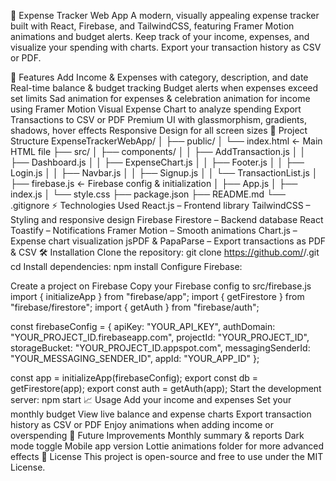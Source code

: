 🧾 Expense Tracker Web App
A modern, visually appealing expense tracker built with React, Firebase, and TailwindCSS, featuring Framer Motion animations and budget alerts. Keep track of your income, expenses, and visualize your spending with charts. Export your transaction history as CSV or PDF.

🚀 Features
Add Income & Expenses with category, description, and date
Real-time balance & budget tracking
Budget alerts when expenses exceed set limits
Sad animation for expenses & celebration animation for income using Framer Motion
Visual Expense Chart to analyze spending
Export Transactions to CSV or PDF
Premium UI with glassmorphism, gradients, shadows, hover effects
Responsive Design for all screen sizes
📁 Project Structure
ExpenseTrackerWebApp/
│
├── public/
│   └── index.html          ← Main HTML file
├── src/
│   ├── components/
│   │   ├── AddTransaction.js
│   │   ├── Dashboard.js
│   │   ├── ExpenseChart.js
│   │   ├── Footer.js
│   │   ├── Login.js
│   │   ├── Navbar.js
│   │   ├── Signup.js
│   │   └── TransactionList.js
│   ├── firebase.js         ← Firebase config & initialization
│   ├── App.js
│   ├── index.js
│   └── style.css
├── package.json
├── README.md
└── .gitignore
⚡ Technologies Used
React.js – Frontend library
TailwindCSS – Styling and responsive design
Firebase Firestore – Backend database
React Toastify – Notifications
Framer Motion – Smooth animations
Chart.js – Expense chart visualization
jsPDF & PapaParse – Export transactions as PDF & CSV
🛠 Installation
Clone the repository:
git clone https://github.com/<your-username>/<repo-name>.git
cd <repo-name>
Install dependencies:
npm install
Configure Firebase:

Create a project on Firebase
Copy your Firebase config to src/firebase.js
import { initializeApp } from "firebase/app";
import { getFirestore } from "firebase/firestore";
import { getAuth } from "firebase/auth";

const firebaseConfig = {
  apiKey: "YOUR_API_KEY",
  authDomain: "YOUR_PROJECT_ID.firebaseapp.com",
  projectId: "YOUR_PROJECT_ID",
  storageBucket: "YOUR_PROJECT_ID.appspot.com",
  messagingSenderId: "YOUR_MESSAGING_SENDER_ID",
  appId: "YOUR_APP_ID"
};

const app = initializeApp(firebaseConfig);
export const db = getFirestore(app);
export const auth = getAuth(app);
Start the development server:
npm start
📈 Usage
Add your income and expenses
Set your monthly budget
View live balance and expense charts
Export transaction history as CSV or PDF
Enjoy animations when adding income or overspending
📂 Future Improvements
Monthly summary & reports
Dark mode toggle
Mobile app version
Lottie animations folder for more advanced effects
📝 License
This project is open-source and free to use under the MIT License.
